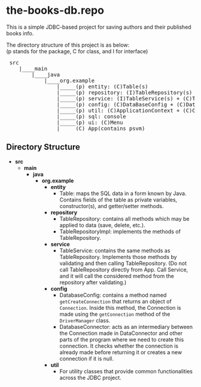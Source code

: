 # the-books-db.repo

This is a simple JDBC-based project for saving authors and their published books info.

The directory structure of this project is as below: <br>
(p stands for the package, C for class, and I for interface) <br>


<pre>
&nbsp;src
&nbsp;   |____main
&nbsp;       |____java
&nbsp;           |____org.example
&nbsp;               |_____(p) entity: (C)Table(s)
&nbsp;               |_____(p) repository: (I)TableRepository(s) + (C)TableRepositoryImpl(s)
&nbsp;               |_____(p) service: (I)TableService(s) + (C)TableServiceImpl(s)
&nbsp;               |_____(p) config: (C)DataBaseConfig + (C)DataConnector
&nbsp;               |_____(p) util: (C)ApplicationContext + (C)Constant
&nbsp;               |_____(p) sql: console
&nbsp;               |_____(p) ui: (C)Menu
&nbsp;               |_____(C) App(contains psvm)
</pre>





## Directory Structure

- **src**
  - **main**
    - **java**
      - **org.example**
        - **entity**
          - Table: maps the SQL data in a form known by Java. Contains fields of the table as private variables, constructor(s), and getter/setter methods.
        - **repository**
          - TableRepository: contains all methods which may be applied to data (save, delete, etc.).
          - TableRepositoryImpl: implements the methods of TableRepository.
        - **service**
          - TableService: contains the same methods as TableRepository. Implements those methods by validating and then calling TableRepository. (Do not call TableRepository directly from App. Call Service, and it will call the considered method from the repository after validating.)
        - **config**
          - DatabaseConfig: contains a method named `getCreateConnection` that returns an object of `Connection`. Inside this method, the Connection is made using the `getConnection` method of the `DriverManager` class.
          - DatabaseConnector: acts as an intermediary between the Connection made in DataConnector and other parts of the program where we need to create this connection. It checks whether the connection is already made before returning it or creates a new connection if it is null.
        - **util**
          - For utility classes that provide common functionalities across the JDBC project.

